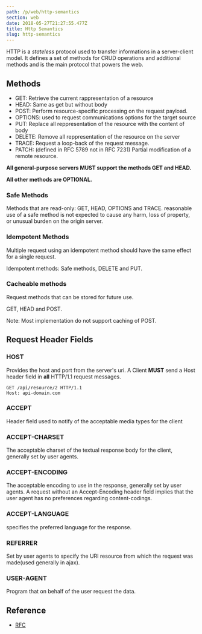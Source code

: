 ```yaml
---
path: /p/web/http-semantics
section: web
date: 2018-05-27T21:27:55.477Z
title: Http Semantics
slug: http-semantics
---
```


HTTP is a *stateless* protocol used to transfer informations in a server-client model.
It defines a set of methods for CRUD operations and additional methods
and is the main protocol that powers the web.

## Methods

 - GET: Retrieve the current rappresentation of a resource
 - HEAD: Same as get but without body
 - POST: Perform resource-specific processing on the request payload.
 - OPTIONS: used to request communications options for the target source
 - PUT: Replace all reppresentation of the resource with the content of body
 - DELETE: Remove all reppresentation of the resource on the server
 - TRACE: Request a loop-back of the request message.
 - PATCH: (defined in RFC 5789 not in  RFC 7231) Partial modification of a
 remote resource.

**All general-purpose servers MUST support the methods GET and HEAD.** 

**All other methods are OPTIONAL.**

### Safe Methods

Methods that are read-only: GET, HEAD, OPTIONS and TRACE.
reasonable use of a safe method is not expected to cause any harm, loss of
property, or unusual burden on the origin server.

### Idempotent Methods

Multiple request using an idempotent  method should have the same effect for a single request.

Idempotent methods: Safe methods, DELETE and PUT.

### Cacheable methods

Request methods that can be stored for future use.

GET, HEAD and POST.

Note: Most implementation do not support caching of POST.


## Request Header Fields

### HOST

Provides the host and port from the server's uri.
A Client **MUST** send a Host header field in **all** HTTP/1.1 request messages.

```http
GET /api/resource/2 HTTP/1.1
Host: api-domain.com
```

### ACCEPT

Header field used to notify of the acceptable media types for the client

###  ACCEPT-CHARSET

The acceptable charset of the textual response body for the client, generally set by user agents.

### ACCEPT-ENCODING

The acceptable encoding to use in the response, generally set by user agents.
A request without an Accept-Encoding header field implies that the
user agent has no preferences regarding content-codings.

### ACCEPT-LANGUAGE
specifies the preferred language for the response.

### REFERRER

Set by user agents to specify the URI resource from which the request was made(used generally in ajax).

### USER-AGENT

Program that on behalf of the user request the data.

## Reference

*  [RFC](https://tools.ietf.org/html/rfc7231)
